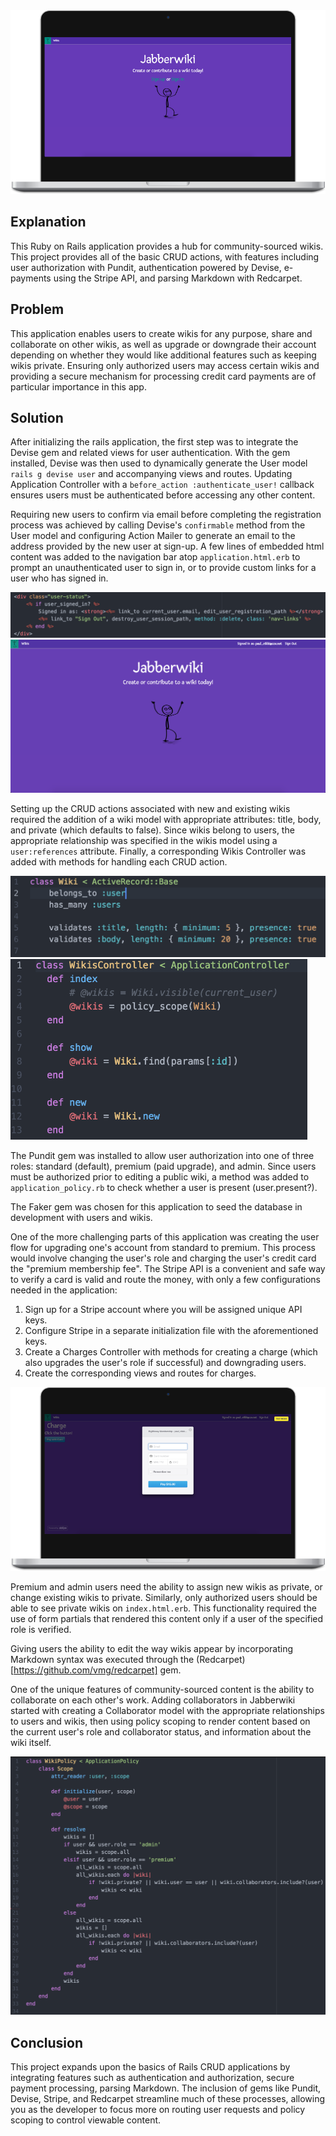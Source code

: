 <img src="app/assets/images/jabberwiki_home.png" alt='Jabberwiki'>

## Explanation

This Ruby on Rails application provides a hub for community-sourced wikis. This project provides all of the basic CRUD actions,
with features including user authorization with Pundit, authentication powered by Devise, e-payments using the Stripe API, and parsing
Markdown with Redcarpet.

## Problem

This application enables users to create wikis for any purpose, share and collaborate on other wikis, as well as upgrade
or downgrade their account depending on whether they would like additional features such as keeping wikis private. Ensuring only
authorized users may access certain wikis and providing a secure mechanism for processing credit card payments are of particular
importance in this app.

## Solution

After initializing the rails application, the first step was to integrate the Devise gem and related views for user authentication.
With the gem installed, Devise was then used to dynamically generate the User model `rails g devise user` and accompanying views and
routes. Updating Application Controller with a `before_action :authenticate_user!` callback ensures users must be authenticated before
accessing any other content.

Requiring new users to confirm via email before completing the registration process was achieved by calling Devise's `confirmable` method
from the User model and configuring Action Mailer to generate an email to the address provided by the new user at sign-up. A few lines of
embedded html content was added to the navigation bar atop `application.html.erb` to prompt an unauthenticated user to sign in, or to
provide custom links for a user who has signed in.

<img src="app/assets/images/jabberwiki_signedin2.png" alt='Signed In HTML'>

<img src="app/assets/images/jabberwiki_signedin1.png" alt='Signed In View'>

Setting up the CRUD actions associated with new and existing wikis required the addition of a wiki model with appropriate attributes:
title, body, and private (which defaults to false). Since wikis belong to users, the appropriate relationship was specified in the wikis
model using a `user:references` attribute. Finally, a corresponding Wikis Controller was added with methods for handling each CRUD action.

<img width="600px" src="app/assets/images/jabberwiki_wiki_model.png" alt='Wiki Model'>

<img width="475px" src="app/assets/images/jabberwiki_wiki_controller.png" alt='Wikis Controller'>

The Pundit gem was installed to allow user authorization into one of three roles: standard (default), premium (paid upgrade), and admin.
Since users must be authorized prior to editing a public wiki, a method was added to `application_policy.rb` to check whether a user is
present (user.present?).

The Faker gem was chosen for this application to seed the database in development with users and wikis.

One of the more challenging parts of this application was creating the user flow for upgrading one's account from standard to premium.
This process would involve changing the user's role and charging the user's credit card the "premium membership fee". The Stripe API is
a convenient and safe way to verify a card is valid and route the money, with only a few configurations needed in the application:

1. Sign up for a Stripe account where you will be assigned unique API keys.
2. Configure Stripe in a separate initialization file with the aforementioned keys.
3. Create a Charges Controller with methods for creating a charge (which also upgrades the user's role if successful) and downgrading users.
4. Create the corresponding views and routes for charges.

<img src="app/assets/images/jabberwiki_stripe.png" alt='Stripe'>

Premium and admin users need the ability to assign new wikis as private, or change existing wikis to private. Similarly, only authorized
users should be able to see private wikis on `index.html.erb`. This functionality required the use of form partials that rendered this content
only if a user of the specified role is verified.

Giving users the ability to edit the way wikis appear by incorporating Markdown syntax was executed through the (Redcarpet)[https://github.com/vmg/redcarpet] gem.

One of the unique features of community-sourced content is the ability to collaborate on each other's work. Adding collaborators in
Jabberwiki started with creating a Collaborator model with the appropriate relationships to users and wikis, then using policy scoping
to render content based on the current user's role and collaborator status, and information about the wiki itself.

<img src="app/assets/images/jabberwiki_wiki_policy.png" alt='Wiki Policy'>

## Conclusion

This project expands upon the basics of Rails CRUD applications by integrating features such as authentication and authorization, secure payment
processing, parsing Markdown. The inclusion of gems like Pundit, Devise, Stripe, and Redcarpet streamline much of these processes, allowing
you as the developer to focus more on routing user requests and policy scoping to control viewable content.
